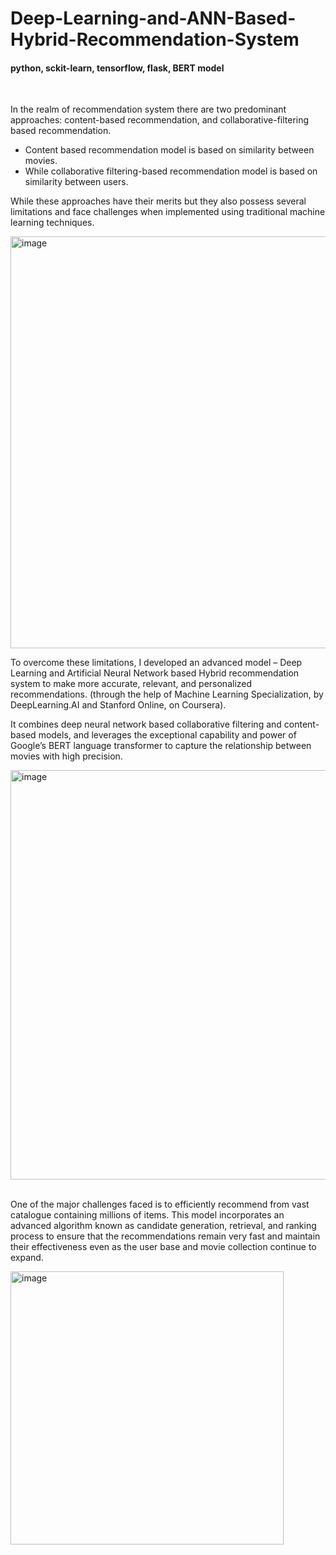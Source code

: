 # Deep-Learning-and-ANN-Based-Hybrid-Recommendation-System
#### python, sckit-learn, tensorflow, flask, BERT model

<br />

In the realm of recommendation system there are two predominant approaches:  content-based recommendation, and collaborative-filtering based recommendation.
<ul> 
<li> Content based recommendation model is based on similarity between movies.</li>
<li>While collaborative filtering-based recommendation model is based on similarity between users.</li>
</ul>

While these approaches have their merits but they also possess several limitations and face challenges when implemented using traditional machine learning techniques. 

<img width="659" alt="image" src="https://github.com/shubham-skr/Deep-Learning-and-ANN-Based-Hybrid-Recommendation-System/assets/79463685/37ee6694-f41d-4f0a-a75a-0ba8b9a87adc">

<br />

To overcome these limitations, I developed an advanced model – Deep Learning and Artificial Neural Network based Hybrid recommendation system to make more accurate, relevant, and personalized recommendations. (through the help of Machine Learning Specialization, by DeepLearning.AI and Stanford Online, on Coursera).
<br/>

It combines deep neural network based collaborative filtering and content-based models, and leverages the exceptional capability and power of Google’s BERT language transformer to capture the relationship between movies with high precision.

<img width="655" alt="image" src="https://github.com/shubham-skr/Deep-Learning-and-ANN-Based-Hybrid-Recommendation-System/assets/79463685/1f66da0a-7f8f-4d4c-832d-640a468c7dc5">

<br/>
<br/>

One of the major challenges faced is to efficiently recommend from vast catalogue containing millions of items. This model incorporates an advanced algorithm known as candidate generation, retrieval, and ranking process to ensure that the recommendations remain very fast and maintain their effectiveness even as the user base and movie collection continue to expand.

<img width="437" alt="image" src="https://github.com/shubham-skr/Deep-Learning-and-ANN-Based-Hybrid-Recommendation-System/assets/79463685/e735b1de-090b-4829-9375-7617a5217950">

<br/>


